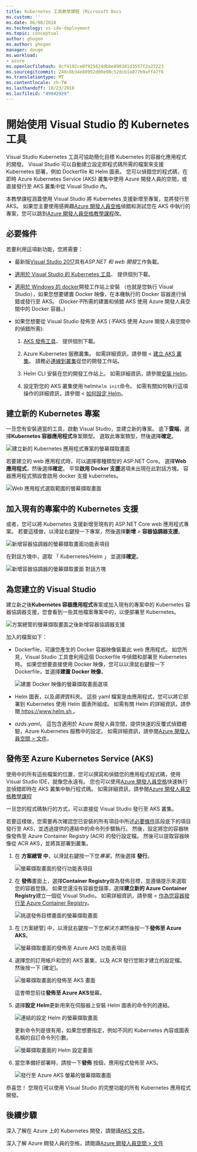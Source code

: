 ```yaml
---
title: Kubernetes 工具教學課程 |Microsoft Docs
ms.custom: ''
ms.date: 06/08/2018
ms.technology: vs-ide-deployment
ms.topic: conceptual
author: ghogen
ms.author: ghogen
manager: douge
ms.workload:
- azure
ms.openlocfilehash: 8cf4192ce0f925624dbbe890381d3557f2a27223
ms.sourcegitcommit: 240c8b34e80952d00e90c52dcb1a077b9aff47f6
ms.translationtype: MT
ms.contentlocale: zh-TW
ms.lasthandoff: 10/23/2018
ms.locfileid: "49942929"
---
```

# <a name="get-started-with-visual-studio-kubernetes-tools"></a>開始使用 Visual Studio 的 Kubernetes 工具

Visual Studio Kubernetes 工具可協助簡化目標 Kubernetes 的容器化應用程式的開發。 Visual Studio 可以自動建立設定即程式碼所需的檔案來支援 Kubernetes 部署，例如 Dockerfile 和 Helm 圖表。 您可以偵錯您的程式碼，在即時 Azure Kubernetes Service (AKS) 叢集中使用 Azure 開發人員的空間，或直接發行至 AKS 叢集中從 Visual Studio 內。

本教學課程涵蓋使用 Visual Studio 將 Kubernetes 支援新增至專案，並將發行至 AKS。 如果您主要使用感興趣[Azure 開發人員空格](http://aka.ms/get-azds)偵錯和測試您在 AKS 中執行的專案，您可以跳到[Azure 開發人員空格教學課程](https://docs.microsoft.com/azure/dev-spaces/get-started-netcore-visualstudio)改。

## <a name="prerequisites"></a>必要條件

若要利用這項新功能，您將需要：

- 最新版[Visual Studio 2017](https://visualstudio.microsoft.com/download)具有*ASP.NET 和 web 開發*工作負載。

- [適用於 Visual Studio 的 Kubernetes 工具](https://aka.ms/get-vsk8stools)、 提供個別下載。

- [適用於 Windows 的 docker](https://store.docker.com/editions/community/docker-ce-desktop-windows)開發工作站上安裝 （也就是您執行 Visual Studio），如果您想要建置 Docker 映像，在本機執行的 Docker 容器進行偵錯或發行至 AKS。 (Docker*不*所需的建置和偵錯 AKS 使用 Azure 開發人員空間中的 Docker 容器。)

- 如果您想要從 Visual Studio 發佈至 AKS (*不*AKS 使用 Azure 開發人員空間中的偵錯所需):

    1.  [AKS 發佈工具](https://aka.ms/get-vsk8spublish)、 提供個別下載。

    1.  Azure Kubernetes 服務叢集。 如需詳細資訊，請參閱 <<c0> [ 建立 AKS 叢集](/azure/aks/kubernetes-walkthrough-portal#create-aks-cluster)。 請務必[連線到叢集](/azure/aks/kubernetes-walkthrough#connect-to-the-cluster)從您的開發工作站。

    1.  Helm CLI 安裝在您的開發工作站上。 如需詳細資訊，請參閱[安裝 Helm](https://github.com/kubernetes/helm/blob/master/docs/install.md)。

    1.  設定對您的 AKS 叢集使用 helm`helm init`命令。 如需有關如何執行這項操作的詳細資訊，請參閱 <<c0> [ 如何設定 Helm](/azure/aks/kubernetes-helm#configure-helm)。

## <a name="create-a-new-kubernetes-project"></a>建立新的 Kubernetes 專案

一旦您有安裝適當的工具，啟動 Visual Studio，並建立新的專案。 底下**雲端**，選擇**Kubernetes 容器應用程式**專案類型。 選取此專案類型，然後選擇**確定**。

![建立新的 Kubernetes 應用程式專案的螢幕擷取畫面](media/k8s-tools-new-k8s-app.png)

若要建立的 web 應用程式時，可以選擇哪種類型的 ASP.NET Core。 選擇**Web 應用程式**，然後選擇**確定**。 平常**啟用 Docker 支援**選項未出現在此對話方塊。  容器應用程式預設會啟用 docker 支援 kubernetes。

![Web 應用程式選取範圍的螢幕擷取畫面](media/k8s-tools-web-app-selection-screen.png)

## <a name="add-kubernetes-support-to-an-existing-project"></a>加入現有的專案中的 Kubernetes 支援

或者，您可以將 Kubernetes 支援新增至現有的 ASP.NET Core web 應用程式專案。 若要這樣做，以滑鼠右鍵按一下專案，然後選擇**新增** > **容器協調器支援**。

![新增容器協調器的螢幕擷取畫面功能表項目](media/k8s-tools-add-container-orchestrator.png)

在對話方塊中，選取 「 Kubernetes/Helm 」 並選擇**確定**。

![新增容器協調器的螢幕擷取畫面 對話方塊](media/k8s-tools-add-container-orchestrator-dialog-box.PNG)

## <a name="what-visual-studio-creates-for-you"></a>為您建立的 Visual Studio

建立新之後**Kubernetes 容器應用程式**專案或加入現有的專案中的 Kubernetes 容器協調器支援，您會看到一些其他檔案專案中的，以便部署至 Kubernetes。

![方案總管的螢幕擷取畫面之後新增容器協調器支援](media/k8s-tools-solution-explorer.png)

加入的檔案如下：

- Dockerfile，可讓您產生的 Docker 容器映像裝載此 web 應用程式。 如您所見，Visual Studio 工具會利用這個 Dockerfile 中偵錯和部署至 Kubernetes 時。 如果您想要直接使用 Docker 映像，您可以以滑鼠右鍵按一下 Dockerfile，並選擇**建置 Docker 映像**。

   ![建置 Docker 映像的螢幕擷取畫面選項](media/k8s-tools-build-docker-image.png)

- Helm 圖表，以及*圖表*資料夾。 這些 yaml 檔案是由應用程式，您可以將它部署到 Kubernetes 使用 Helm 圖表所組成。 如需有關 Helm 的詳細資訊，請參閱[ https://www.helm.sh ](https://www.helm.sh)。

- *azds.yaml*。 這包含適用於 Azure 開發人員空間，提供快速的反覆式偵錯體驗，Azure Kubernetes 服務中的設定。 如需詳細資訊，請參閱[Azure 開發人員空間 > 文件](https://docs.microsoft.com/azure/dev-spaces/azure-dev-spaces)。

## <a name="publish-to-azure-kubernetes-service-aks"></a>發佈至 Azure Kubernetes Service (AKS)

使用中的所有這些檔案的位置，您可以撰寫和偵錯您的應用程式程式碼，使用 Visual Studio IDE，就像您永遠有。 您也可以使用[Azure 開發人員空格](http://aka.ms/get-azds)快速執行並偵錯即時在 AKS 叢集中執行程式碼。 如需詳細資訊，請參閱[Azure 開發人員空格教學課程](https://docs.microsoft.com/azure/dev-spaces/get-started-netcore-visualstudio)

一旦您的程式碼執行的方式，可以直接從 Visual Studio 發行至 AKS 叢集。

若要這樣做，您需要再次確認您已安裝的所有項目中所述[必要條件](#prerequisites)區段底下的項目發行至 AKS，並透過提供的連結中的命令列步驟執行。 然後，設定將您的容器映像發佈至 Azure Container Registry (ACR) 的發行設定檔。 然後可以提取容器映像從 ACR AKS，並將其部署到叢集。

1. 在 **方案總管 中**，以滑鼠右鍵按一下您*專案*，然後選擇 **發行**。

   ![螢幕擷取畫面的發行功能表項目](media/k8s-tools-publish-project.png)

2. 在 **發佈**畫面上，選擇**Container Registry**做為發佈目標，並遵循提示來選取您的容器登錄。 如果您還沒有容器登錄庫，選擇**建立新的 Azure Container Registry**建立一個從 Visual Studio。 如需詳細資訊，請參閱 <<c0> [ 作為您容器發行至 Azure Container Registry](#publish-your-container-to-azure-container-registry)。

   ![挑選發佈目標畫面的螢幕擷取畫面](media/k8s-tools-publish-to-acr.png)

3. 在 [方案總管] 中，以滑鼠右鍵按一下您*解決方案*然後按一下**發佈至 Azure AKS**。

   ![螢幕擷取畫面的發佈至 Azure AKS 功能表項目](media/k8s-tools-publish-solution.png)

4. 選擇您的訂用帳戶和您的 AKS 叢集，以及 ACR 發行您剛才建立的設定檔。 然後按一下 [確定]。 

   ![螢幕擷取畫面的發佈至 AKS 畫面](media/k8s-tools-publish-to-aks.png)

   這會帶您前往**發佈至 Azure AKS**螢幕。

5. 選擇**設定 Helm**更新用來在伺服器上安裝 Helm 圖表的命令列的連結。

   ![連結的設定 Helm 的螢幕擷取畫面](media/k8s-tools-configure-helm.png)

   更新命令列是很有用，如果您想要指定，例如不同的 Kubernetes 內容或圖表名稱的自訂命令列引數。

   ![螢幕擷取畫面的 Helm 設定畫面](media/k8s-tools-helm-configure-screen.png)

6. 當您準備好部署時，請按一下**發佈** 按鈕，應用程式發佈至 AKS。

   ![發行至 Azure AKS 螢幕的螢幕擷取畫面](media/k8s-tools-publish-screen.png)

恭喜您！ 您現在可以使用 Visual Studio 的完整功能的所有 Kubernetes 應用程式開發。

## <a name="next-steps"></a>後續步驟

深入了解在 Azure 上的 Kubernetes 開發，請閱讀[AKS 文件](/azure/aks)。

深入了解 Azure 開發人員的空格，請閱讀[Azure 開發人員空間 > 文件](http://aka.ms/get-azds)
